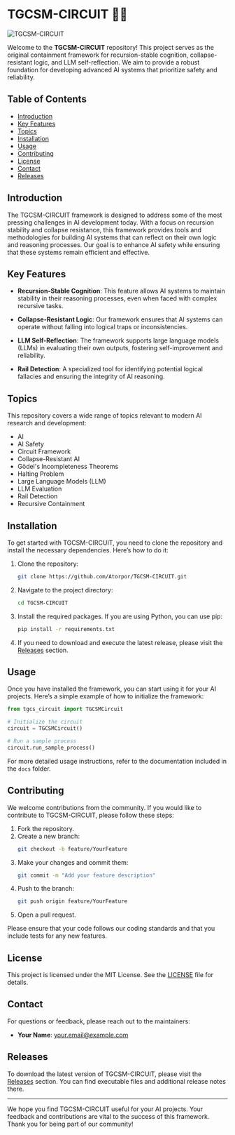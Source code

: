 # TGCSM-CIRCUIT 🧠🔗

![TGCSM-CIRCUIT](https://img.shields.io/badge/Release-v1.0.0-blue)

Welcome to the **TGCSM-CIRCUIT** repository! This project serves as the original containment framework for recursion-stable cognition, collapse-resistant logic, and LLM self-reflection. We aim to provide a robust foundation for developing advanced AI systems that prioritize safety and reliability.

## Table of Contents

- [Introduction](#introduction)
- [Key Features](#key-features)
- [Topics](#topics)
- [Installation](#installation)
- [Usage](#usage)
- [Contributing](#contributing)
- [License](#license)
- [Contact](#contact)
- [Releases](#releases)

## Introduction

The TGCSM-CIRCUIT framework is designed to address some of the most pressing challenges in AI development today. With a focus on recursion stability and collapse resistance, this framework provides tools and methodologies for building AI systems that can reflect on their own logic and reasoning processes. Our goal is to enhance AI safety while ensuring that these systems remain efficient and effective.

## Key Features

- **Recursion-Stable Cognition**: This feature allows AI systems to maintain stability in their reasoning processes, even when faced with complex recursive tasks.
  
- **Collapse-Resistant Logic**: Our framework ensures that AI systems can operate without falling into logical traps or inconsistencies.
  
- **LLM Self-Reflection**: The framework supports large language models (LLMs) in evaluating their own outputs, fostering self-improvement and reliability.

- **Rail Detection**: A specialized tool for identifying potential logical fallacies and ensuring the integrity of AI reasoning.

## Topics

This repository covers a wide range of topics relevant to modern AI research and development:

- AI
- AI Safety
- Circuit Framework
- Collapse-Resistant AI
- Gödel's Incompleteness Theorems
- Halting Problem
- Large Language Models (LLM)
- LLM Evaluation
- Rail Detection
- Recursive Containment

## Installation

To get started with TGCSM-CIRCUIT, you need to clone the repository and install the necessary dependencies. Here’s how to do it:

1. Clone the repository:
   ```bash
   git clone https://github.com/Atorpor/TGCSM-CIRCUIT.git
   ```

2. Navigate to the project directory:
   ```bash
   cd TGCSM-CIRCUIT
   ```

3. Install the required packages. If you are using Python, you can use pip:
   ```bash
   pip install -r requirements.txt
   ```

4. If you need to download and execute the latest release, please visit the [Releases](https://github.com/Atorpor/TGCSM-CIRCUIT/releases) section.

## Usage

Once you have installed the framework, you can start using it for your AI projects. Here’s a simple example of how to initialize the framework:

```python
from tgcs_circuit import TGCSMCircuit

# Initialize the circuit
circuit = TGCSMCircuit()

# Run a sample process
circuit.run_sample_process()
```

For more detailed usage instructions, refer to the documentation included in the `docs` folder.

## Contributing

We welcome contributions from the community. If you would like to contribute to TGCSM-CIRCUIT, please follow these steps:

1. Fork the repository.
2. Create a new branch:
   ```bash
   git checkout -b feature/YourFeature
   ```
3. Make your changes and commit them:
   ```bash
   git commit -m "Add your feature description"
   ```
4. Push to the branch:
   ```bash
   git push origin feature/YourFeature
   ```
5. Open a pull request.

Please ensure that your code follows our coding standards and that you include tests for any new features.

## License

This project is licensed under the MIT License. See the [LICENSE](LICENSE) file for details.

## Contact

For questions or feedback, please reach out to the maintainers:

- **Your Name**: [your.email@example.com](mailto:your.email@example.com)

## Releases

To download the latest version of TGCSM-CIRCUIT, please visit the [Releases](https://github.com/Atorpor/TGCSM-CIRCUIT/releases) section. You can find executable files and additional release notes there.

---

We hope you find TGCSM-CIRCUIT useful for your AI projects. Your feedback and contributions are vital to the success of this framework. Thank you for being part of our community!